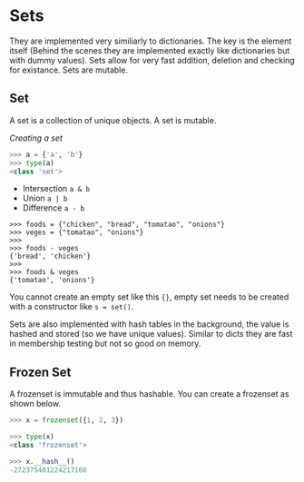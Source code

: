 # Sets

They are implemented very similiarly to dictionaries. The key is the
element itself (Behind the scenes they are implemented exactly like
dictionaries but with dummy values). Sets allow for very fast addition,
deletion and checking for existance. Sets are mutable.

## Set


A set is a collection of unique objects. A set is mutable.

*Creating a set*

```python
>>> a = {'a', 'b'}
>>> type(a)
<class 'set'>
```

-   Intersection `a & b`
-   Union `a | b`
-   Difference `a - b`

``` {.python}
>>> foods = {"chicken", "bread", "tomatao", "onions"}
>>> veges = {"tomatao", "onions"}
>>> 
>>> foods - veges
{'bread', 'chicken'}
>>> 
>>> foods & veges
{'tomatao', 'onions'}
```

You cannot create an empty set like this `{}`, empty set needs to be
created with a constructor like `s = set()`.

Sets are also implemented with hash tables in the background, the value
is hashed and stored (so we have unique values). Similar to dicts they
are fast in membership testing but not so good on memory.

## Frozen Set

A frozenset is immutable and thus hashable. You can create a frozenset
as shown below.

```python
>>> x = frozenset({1, 2, 3})

>>> type(x)
<class 'frozenset'>

>>> x.__hash__()
-272375401224217160
```
